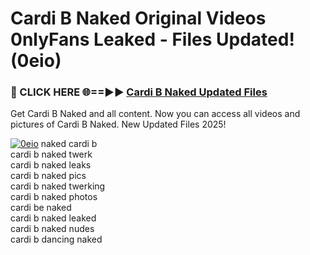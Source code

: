 # Cardi B Naked Original Videos 0nlyFans Leaked - Files Updated! (0eio)

<h3>🔴 CLICK HERE 🌐==►► <a href="https://tinyurl.com/up5wt9bj" rel="nofollow">Cardi B Naked Updated Files</a></h3>

Get Cardi B Naked and all content. Now you can access all videos and pictures of Cardi B Naked. New Updated Files 2025!

[![0eio](https://i.imgur.com/ABiUzMV.gif)](https://tinyurl.com/up5wt9bj)
naked cardi b<br>
cardi b naked twerk<br>
cardi b naked leaks<br>
cardi b naked pics<br>
cardi b naked twerking<br>
cardi b naked photos<br>
cardi be naked<br>
cardi b naked leaked<br>
cardi b naked nudes<br>
cardi b dancing naked